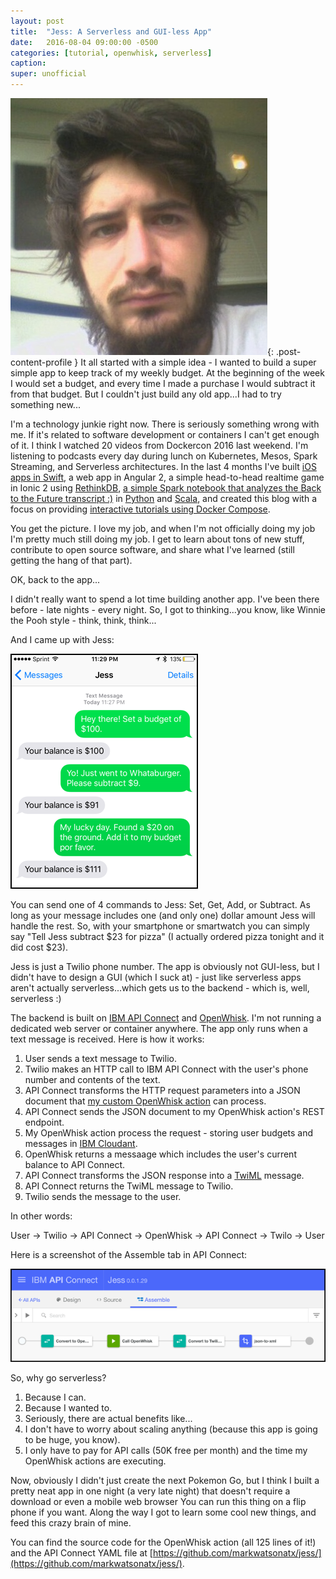 ```yaml
---
layout: post
title:  "Jess: A Serverless and GUI-less App"
date:   2016-08-04 09:00:00 -0500
categories: [tutorial, openwhisk, serverless]
caption: 
super: unofficial
---
```


![Super Unofficial](/img/profile0.jpg){: .post-content-profile } It all started with a simple idea -
I wanted to build a super simple app to keep track of my weekly budget. At the beginning of the week I would
set a budget, and every time I made a purchase I would subtract it from that budget.
But I couldn't just build any old app...I had to try something new...

I'm a technology junkie right now. There is seriously something wrong with me. If it's related to software development
or containers I can't get enough of it. I think I watched 20 videos from Dockercon 2016 last weekend. I'm listening to podcasts
every day during lunch on Kubernetes, Mesos, Spark Streaming, and Serverless architectures. In the last 4 months I've built
[iOS apps in Swift](https://github.com/ibm-cds-labs/location-tracker-client-swift), a web app in Angular 2,
a simple head-to-head realtime game in Ionic 2 using [RethinkDB](http://markwatsonatx.github.io/tutorial/rethinkdb/2016/06/24/tutorial-rethinkdb-changes.html),
[a simple Spark notebook that analyzes the Back to the Future transcript :)](http://markwatsonatx.github.io/tutorial/apache/spark/2016/07/03/tutorial-spark-notebook-wordcount.html)
in [Python](https://github.com/markwatsonatx/tutorial-spark-notebook-wordcount)
and [Scala](https://github.com/markwatsonatx/tutorial-spark-notebook-wordcount-scala), and
created this blog with a focus on providing [interactive tutorials using Docker Compose](http://markwatsonatx.github.io/about/).

You get the picture. I love my job, and when I'm not officially doing my job I'm pretty much still doing my job.
I get to learn about tons of new stuff, contribute to open source software, and share what I've learned (still getting the hang of that part).

OK, back to the app...

I didn't really want to spend a lot time building another app. I've been there before - late nights - every night.
So, I got to thinking...you know, like Winnie the Pooh style - think, think, think...

And I came up with Jess:

![Jess Screenshot](/img/serverless0.png)

You can send one of 4 commands to Jess: Set, Get, Add, or Subtract. As long as your message
includes one (and only one) dollar amount Jess will handle the rest. So, with your smartphone or
smartwatch you can simply say "Tell Jess subtract $23 for pizza" (I actually ordered pizza tonight and it did cost $23).  

Jess is just a Twilio phone number. The app is obviously not GUI-less, but I didn't have to design a GUI
(which I suck at) - just like serverless apps aren't actually serverless...which gets us to the backend -
which is, well, serverless :)

The backend is built on [IBM API Connect](https://developer.ibm.com/apiconnect/) and [OpenWhisk](https://developer.ibm.com/openwhisk/).
I'm not running a dedicated web server or container anywhere. The app only runs when a text message is received. 
Here is how it works:

1. User sends a text message to Twilio.
2. Twilio makes an HTTP call to IBM API Connect with the user's phone number and contents of the text.
3. API Connect transforms the HTTP request parameters into a JSON document that [my custom OpenWhisk action](https://github.com/markwatsonatx/jess/blob/master/openwhisk/action.js) can process.
4. API Connect sends the JSON document to my OpenWhisk action's REST endpoint.
5. My OpenWhisk action process the request - storing user budgets and messages in [IBM Cloudant](https://cloudant.com/).
6. OpenWhisk returns a messaage which includes the user's current balance to API Connect.
7. API Connect transforms the JSON response into a [TwiML](https://www.twilio.com/docs/api/twiml) message. 
8. API Connect returns the TwiML message to Twilio.
9. Twilio sends the message to the user.

In other words:

User -> Twilio -> API Connect -> OpenWhisk -> API Connect -> Twilo -> User

Here is a screenshot of the Assemble tab in API Connect:

![Jess Screenshot](/img/serverless1.png)

So, why go serverless?

1. Because I can.
2. Because I wanted to.
3. Seriously, there are actual benefits like...
4. I don't have to worry about scaling anything (because this app is going to be huge, you know).
5. I only have to pay for API calls (50K free per month) and the time my OpenWhisk actions are executing.

Now, obviously I didn't just create the next Pokemon Go, but I think I built a pretty neat app 
in one night (a very late night) that doesn't require a download or even a mobile web browser
You can run this thing on a flip phone if you want. Along the way I got to learn some cool new things,
and feed this crazy brain of mine.

You can find the source code for the OpenWhisk action (all 125 lines of it!) and the API Connect YAML file
at [https://github.com/markwatsonatx/jess/](https://github.com/markwatsonatx/jess/).